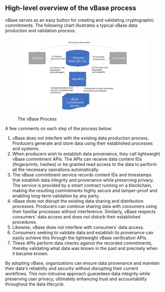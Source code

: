 ## High-level overview of the vBase process

vBase serves as an easy button for creating and validating cryptographic commitments. The following chart illustrates a typical vBase data production and validation process:

<figure><img src="vBase_ProcessSummary_NonTech.svg" alt=""><figcaption><p>The vBase Process</p></figcaption></figure>



A few comments on each step of the process below:&#x20;

1. vBase does not interfere with the existing data production process. Producers generate and store data using their established processes and systems.
2. When producers wish to establish data provenance, they call lightweight vBase commitment APIs. The APIs can receive data content IDs (fingerprints, hashes) or be granted read access to the data to perform all the necessary operations automatically.
3. The vBase commitment service records content IDs and timestamps that establish data integrity and provenance while preserving privacy. The service is provided by a smart contract running on a blockchain, making the resulting commitments highly secure and tamper-proof and enabling long-term validation by any party.
4. vBase does not disrupt the existing data sharing and distribution processes. Producers can continue sharing data with consumers using their familiar processes without interference. Similarly, vBase respects consumers' data access and does not disturb their established procedures.
5. Likewise, vBase does not interfere with consumers' data access.
6. Consumers seeking to validate data and establish its provenance can easily achieve this through the lightweight vBase verification APIs.
7. These APIs perform data checks against the recorded commitments, thereby validating what data was known in the past and precisely when it became known.

By adopting vBase, organizations can ensure data provenance and maintain their data's reliability and security without disrupting their current workflows. This non-intrusive approach guarantees data integrity while preserving user privacy, ultimately enhancing trust and accountability throughout the data lifecycle.
